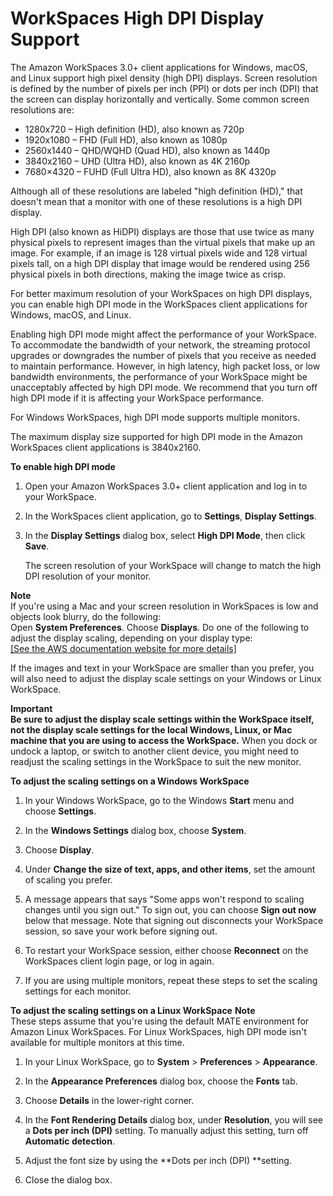 # WorkSpaces High DPI Display Support<a name="high_dpi_support"></a>

The Amazon WorkSpaces 3\.0\+ client applications for Windows, macOS, and Linux support high pixel density \(high DPI\) displays\. Screen resolution is defined by the number of pixels per inch \(PPI\) or dots per inch \(DPI\) that the screen can display horizontally and vertically\. Some common screen resolutions are:
+ 1280x720 – High definition \(HD\), also known as 720p
+ 1920x1080 – FHD \(Full HD\), also known as 1080p
+ 2560x1440 – QHD/WQHD \(Quad HD\), also known as 1440p
+ 3840x2160 – UHD \(Ultra HD\), also known as 4K 2160p
+ 7680×4320 – FUHD \(Full Ultra HD\), also known as 8K 4320p

Although all of these resolutions are labeled "high definition \(HD\)," that doesn't mean that a monitor with one of these resolutions is a high DPI display\.

High DPI \(also known as HiDPI\) displays are those that use twice as many physical pixels to represent images than the virtual pixels that make up an image\. For example, if an image is 128 virtual pixels wide and 128 virtual pixels tall, on a high DPI display that image would be rendered using 256 physical pixels in both directions, making the image twice as crisp\.

For better maximum resolution of your WorkSpaces on high DPI displays, you can enable high DPI mode in the WorkSpaces client applications for Windows, macOS, and Linux\.

Enabling high DPI mode might affect the performance of your WorkSpace\. To accommodate the bandwidth of your network, the streaming protocol upgrades or downgrades the number of pixels that you receive as needed to maintain performance\. However, in high latency, high packet loss, or low bandwidth environments, the performance of your WorkSpace might be unacceptably affected by high DPI mode\. We recommend that you turn off high DPI mode if it is affecting your WorkSpace performance\.

For Windows WorkSpaces, high DPI mode supports multiple monitors\.

The maximum display size supported for high DPI mode in the Amazon WorkSpaces client applications is 3840x2160\.

**To enable high DPI mode**

1. Open your Amazon WorkSpaces 3\.0\+ client application and log in to your WorkSpace\.

1. In the WorkSpaces client application, go to **Settings**, **Display Settings**\. 

1. In the **Display Settings** dialog box, select **High DPI Mode**, then click **Save**\.

   The screen resolution of your WorkSpace will change to match the high DPI resolution of your monitor\.

**Note**  
If you're using a Mac and your screen resolution in WorkSpaces is low and objects look blurry, do the following:  
Open **System Preferences**\.
Choose **Displays**\.
Do one of the following to adjust the display scaling, depending on your display type:      
[\[See the AWS documentation website for more details\]](http://docs.aws.amazon.com/workspaces/latest/userguide/high_dpi_support.html)

If the images and text in your WorkSpace are smaller than you prefer, you will also need to adjust the display scale settings on your Windows or Linux WorkSpace\.

**Important**  
**Be sure to adjust the display scale settings within the WorkSpace itself, not the display scale settings for the local Windows, Linux, or Mac machine that you are using to access the WorkSpace\.**
When you dock or undock a laptop, or switch to another client device, you might need to readjust the scaling settings in the WorkSpace to suit the new monitor\.

**To adjust the scaling settings on a Windows WorkSpace**

1. In your Windows WorkSpace, go to the Windows **Start** menu and choose **Settings**\.

1. In the **Windows Settings** dialog box, choose **System**\.

1. Choose **Display**\.

1. Under **Change the size of text, apps, and other items**, set the amount of scaling you prefer\.

1. A message appears that says "Some apps won't respond to scaling changes until you sign out\." To sign out, you can choose **Sign out now** below that message\. Note that signing out disconnects your WorkSpace session, so save your work before signing out\.

1. To restart your WorkSpace session, either choose **Reconnect** on the WorkSpaces client login page, or log in again\.

1. If you are using multiple monitors, repeat these steps to set the scaling settings for each monitor\.

**To adjust the scaling settings on a Linux WorkSpace**
**Note**  
These steps assume that you're using the default MATE environment for Amazon Linux WorkSpaces\.
For Linux WorkSpaces, high DPI mode isn't available for multiple monitors at this time\.

1. In your Linux WorkSpace, go to **System** > **Preferences** > **Appearance**\.

1. In the **Appearance Preferences** dialog box, choose the **Fonts** tab\.

1. Choose **Details** in the lower\-right corner\.

1. In the **Font Rendering Details** dialog box, under **Resolution**, you will see a **Dots per inch \(DPI\)** setting\. To manually adjust this setting, turn off **Automatic detection**\.

1. Adjust the font size by using the **Dots per inch \(DPI\) **setting\.

1. Close the dialog box\.